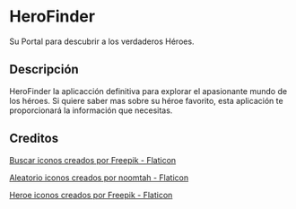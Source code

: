 # HeroFinder

Su Portal para descubrir a los verdaderos Héroes.

## Descripción

HeroFinder la aplicacción definitiva para explorar el apasionante mundo de los héroes. Si quiere saber mas sobre su héroe favorito, esta aplicación te proporcionará la información que necesitas.

## Creditos

<a href="https://www.flaticon.es/iconos-gratis/buscar" title="buscar iconos">Buscar iconos creados por Freepik - Flaticon</a>

<a href="https://www.flaticon.es/iconos-gratis/aleatorio" title="aleatorio iconos">Aleatorio iconos creados por noomtah - Flaticon</a>

<a href="https://www.flaticon.es/iconos-gratis/heroe" title="heroe iconos">Heroe iconos creados por Freepik - Flaticon</a>